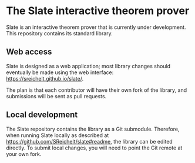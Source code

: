 # The Slate interactive theorem prover

Slate is an interactive theorem prover that is currently under development.
This repository contains its standard library.

## Web access

Slate is designed as a web application; most library changes should eventually be made using the web interface: https://sreichelt.github.io/slate/.

The plan is that each contributor will have their own fork of the library, and submissions will be sent as pull requests.

## Local development

The Slate repository contains the library as a Git submodule. Therefore, when running Slate locally as described at https://github.com/SReichelt/slate#readme, the library can be edited directly. To submit local changes, you will need to point the Git remote at your own fork.
